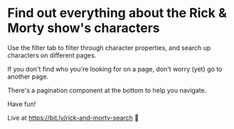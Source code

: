 # Find out everything about the Rick & Morty show's characters
Use the filter tab to filter through character properties, and search up characters on different pages.

If you don't find who you're looking for on a page, don't worry (yet) go to another page.

There's a pagination component at the bottom to help you navigate.

Have fun!

Live at https://bit.ly/rick-and-morty-search 🔆